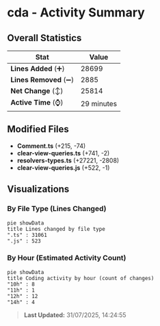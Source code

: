 # cda - Activity Summary 

## Overall Statistics

| Stat                   | Value                                                             |
| ---------------------- | ----------------------------------------------------------------- |
| **Lines Added** (➕)   | 28699                                          |
| **Lines Removed** (➖) | 2885                                        |
| **Net Change** (↕)    | 25814                |
| **Active Time** (⌚)   | 29 minutes |


## Modified Files
- **Comment.ts** (+215, -74)
- **clear-view-queries.ts** (+741, -2)
- **resolvers-types.ts** (+27221, -2808)
- **clear-view-queries.js** (+522, -1)

## Visualizations

### By File Type (Lines Changed)

```mermaid
pie showData
title Lines changed by file type
".ts" : 31061
".js" : 523
```

### By Hour (Estimated Activity Count)

```mermaid
pie showData
title Coding activity by hour (count of changes)
"10h" : 8
"11h" : 1
"12h" : 12
"14h" : 4
```


> **Last Updated:** 31/07/2025, 14:24:55